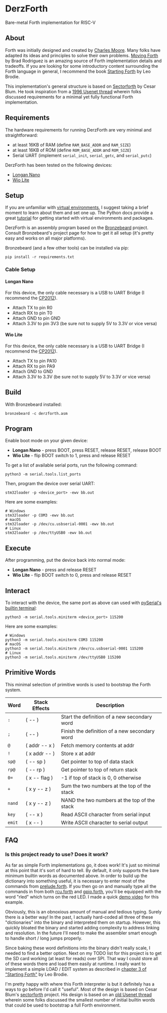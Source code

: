 # DerzForth
Bare-metal Forth implementation for RISC-V

## About
Forth was initially designed and created by [Charles Moore](https://en.wikipedia.org/wiki/Charles_H._Moore).
Many folks have adapted its ideas and principles to solve their own problems.
[Moving Forth](http://www.bradrodriguez.com/papers/moving1.htm) by Brad Rodriguez is an amazing source of Forth implementation details and tradeoffs.
If you are looking for some introductory content surrounding the Forth language in general, I recommend the book [Starting Forth](https://www.forth.com/starting-forth/) by Leo Brodie.

This implementation's general structure is based on [Sectorforth](https://github.com/cesarblum/sectorforth) by Cesar Blum.
He took inspiration from a [1996 Usenet thread](https://groups.google.com/g/comp.lang.forth/c/NS2icrCj1jQ/m/ohh9v4KphygJ) wherein folks discussed requirements for a minimal yet fully functional Forth implementation.

## Requirements
The hardware requirements for running DerzForth are very minimal and straightforward:
* at least 16KB of RAM (define `RAM_BASE_ADDR` and `RAM_SIZE`)
* at least 16KB of ROM (define `ROM_BASE_ADDR` and `ROM_SIZE`)
* Serial UART (implement `serial_init`, `serial_getc`, and `serial_putc`)

DerzForth has been tested on the following devices:
* [Longan Nano](https://www.seeedstudio.com/Sipeed-Longan-Nano-RISC-V-GD32VF103CBT6-DEV-Board-p-4725.html)
* [Wio Lite](https://www.seeedstudio.com/Wio-Lite-RISC-V-GD32VF103-p-4293.html)

## Setup
If you are unfamiliar with [virtual environments](https://docs.python.org/3/library/venv.html), I suggest taking a brief moment to learn about them and set one up.
The Python docs provide a great [tutorial](https://docs.python.org/3/tutorial/venv.html) for getting started with virtual environments and packages.

DerzForth is an assembly program based on the [Bronzebeard](https://github.com/theandrew168/bronzebeard) project.
Consult Bronzebeard's project page for how to get it all setup (it's pretty easy and works on all major platforms).

Bronzebeard (and a few other tools) can be installed via pip:
```
pip install -r requirements.txt
```

### Cable Setup

#### Longan Nano
For this device, the only cable necessary is a USB to UART Bridge (I recommend the [CP2012](https://www.amazon.com/HiLetgo-CP2102-Converter-Adapter-Downloader/dp/B00LODGRV8)).

* Attach TX to pin R0
* Attach RX to pin T0
* Attach GND to pin GND
* Attach 3.3V to pin 3V3 (be sure not to supply 5V to 3.3V or vice versa)

#### Wio Lite
For this device, the only cable necessary is a USB to UART Bridge (I recommend the [CP2012](https://www.amazon.com/HiLetgo-CP2102-Converter-Adapter-Downloader/dp/B00LODGRV8)).

* Attach TX to pin PA10
* Attach RX to pin PA9
* Attach GND to GND
* Attach 3.3V to 3.3V (be sure not to supply 5V to 3.3V or vice versa)

## Build
With Bronzebeard installed:
```
bronzebeard -c derzforth.asm
```

## Program
Enable boot mode on your given device:
* **Longan Nano** - press BOOT, press RESET, release RESET, release BOOT
* **Wio Lite** - flip BOOT switch to 1, press and release RESET

To get a list of available serial ports, run the following command:
```
python3 -m serial.tools.list_ports
```

Then, program the device over serial UART:
```
stm32loader -p <device_port> -ewv bb.out
```

Here are some examples:
```
# Windows
stm32loader -p COM3 -ewv bb.out
# macOS
stm32loader -p /dev/cu.usbserial-0001 -ewv bb.out
# Linux
stm32loader -p /dev/ttyUSB0 -ewv bb.out
```

## Execute
After programming, put the device back into normal mode:
* **Longan Nano** - press and release RESET
* **Wio Lite** - flip BOOT switch to 0, press and release RESET

## Interact
To interact with the device, the same port as above can used with [pySerial's builtin terminal](https://pyserial.readthedocs.io/en/latest/tools.html#module-serial.tools.miniterm):
```
python3 -m serial.tools.miniterm <device_port> 115200
```

Here are some examples:
```
# Windows
python3 -m serial.tools.miniterm COM3 115200
# macOS
python3 -m serial.tools.miniterm /dev/cu.usbserial-0001 115200
# Linux
python3 -m serial.tools.miniterm /dev/ttyUSB0 115200
```

## Primitive Words
This minimal selection of primitive words is used to bootstrap the Forth system.

| Word   | Stack Effects | Description                                   |
| ------ | ------------- | --------------------------------------------- |
| `:`    | ( -- )        | Start the definition of a new secondary word  |
| `;`    | ( -- )        | Finish the definition of a new secondary word |
| `@`    | ( addr -- x ) | Fetch memory contents at addr                 |
| `!`    | ( x addr -- ) | Store x at addr                               |
| `sp@`  | ( -- sp )     | Get pointer to top of data stack              |
| `rp@`  | ( -- rp )     | Get pointer to top of return stack            |
| `0=`   | ( x -- flag ) | -1 if top of stack is 0, 0 otherwise          |
| `+`    | ( x y -- z )  | Sum the two numbers at the top of the stack   |
| `nand` | ( x y -- z )  | NAND the two numbers at the top of the stack  |
| `key`  | ( -- x )      | Read ASCII character from serial input        |
| `emit` | ( x -- )      | Write ASCII character to serial output        |

## FAQ
### Is this project ready to use? Does it work?
As far as simple Forth implementations go, it does work!
It's just so minimal at this point that it's sort of hard to tell.
By default, it only supports the bare minimum builtin words as documented above.
In order to build up the dictionary into something useful, it is necessary to enter most of the commands from [prelude.forth](https://github.com/theandrew168/derzforth/blob/main/prelude.forth).
If you then go on and manually type all the commands in from both [rcu.forth](https://github.com/theandrew168/derzforth/blob/main/rcu.forth) and [gpio.forth](https://github.com/theandrew168/derzforth/blob/main/gpio.forth), you'll be equipped with the word "rled" which turns on the red LED.
I made a quick [demo video](https://www.youtube.com/watch?v=7Q1TXs5Ff9M) for this example.

Obviously, this is an obnoxious amount of manual and tedious typing.
Surely there is a better way!
In the past, I actually hard-coded all three of these "dictionaries" into the binary and interpreted them on startup.
However, this quickly bloated the binary and started adding complexity to address linking and resolution.
In the future I'll need to make the assembler smart enough to handle short / long jumps properly.

Since baking these word definitions into the binary didn't really scale, I needed to find a better option.
Next on my TODO list for this project is to get the SD card working (at least for reads) over SPI.
That way I could store all of these words there and load them easily at runtime.
I really want to implement a simple LOAD / EDIT system as described in [chapter 3 of "Starting Forth"](https://www.forth.com/starting-forth/3-forth-editor-blocks-buffer/) by Leo Brodie.

I'm pretty happy with where this Forth interpreter is but it definitely has a ways to go before I'd call it "useful".
Most of the design is based on Cesar Blum's [sectorforth](https://github.com/cesarblum/sectorforth) project.
His design is based on an [old Usenet thread](https://groups.google.com/g/comp.lang.forth/c/NS2icrCj1jQ) wherein some folks discussed the smallest number of initial builtin words that could be used to bootstrap a full Forth environment.

